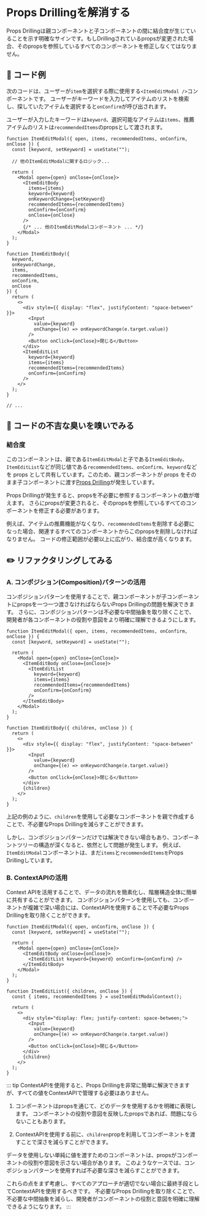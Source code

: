 # Props Drillingを解消する

<div style="margin-top: 16px">
<Badge type="info" text="結合度" />
</div>

Props Drillingは親コンポーネントと子コンポーネントの間に結合度が生じていることを示す明確なサインです。もしDrillingされているpropsが変更された場合、そのpropsを参照しているすべてのコンポーネントを修正しなくてはなりません。

## 📝 コード例

次のコードは、ユーザーが`item`を選択する際に使用する`<ItemEditModal />`コンポーネントです。
ユーザーがキーワードを入力してアイテムのリストを検索し、探していたアイテムを選択すると`onConfirm`が呼び出されます。

ユーザーが入力したキーワードは`keyword`、選択可能なアイテムは`items`、推薦アイテムのリストは`recommendedItems`のpropsとして渡されます。

```tsx 2,9-10,12-13,39-42
function ItemEditModal({ open, items, recommendedItems, onConfirm, onClose }) {
  const [keyword, setKeyword] = useState("");

  // 他のItemEditModalに関するロジック...

  return (
    <Modal open={open} onClose={onClose}>
      <ItemEditBody
        items={items}
        keyword={keyword}
        onKeywordChange={setKeyword}
        recommendedItems={recommendedItems}
        onConfirm={onConfirm}
        onClose={onClose}
      />
      {/* ... 他のItemEditModalコンポーネント ... */}
    </Modal>
  );
}

function ItemEditBody({
  keyword,
  onKeywordChange,
  items,
  recommendedItems,
  onConfirm,
  onClose
}) {
  return (
    <>
      <div style={{ display: "flex", justifyContent: "space-between" }}>
        <Input
          value={keyword}
          onChange={(e) => onKeywordChange(e.target.value)}
        />
        <Button onClick={onClose}>閉じる</Button>
      </div>
      <ItemEditList
        keyword={keyword}
        items={items}
        recommendedItems={recommendedItems}
        onConfirm={onConfirm}
      />
    </>
  );
}

// ...
```

## 👃 コードの不吉な臭いを嗅いでみる

### 結合度

このコンポーネントは、親である`ItemEditModal`と子である`ItemEditBody`、`ItemEditList`などが同じ値である`recommendedItems`、`onConfirm`、`keyword`などを props として共有しています。このため、親コンポーネントが props をそのまま子コンポーネントに渡す[Props Drilling](https://kentcdodds.com/blog/prop-drilling)が発生しています。

Props Drillingが発生すると、propsを不必要に参照するコンポーネントの数が増えます。
さらにpropsが変更されると、そのpropsを参照しているすべてのコンポーネントを修正する必要があります。

例えば、アイテムの推薦機能がなくなり、`recommendedItems`を削除する必要になった場合、関連するすべてのコンポーネントからこのpropsを削除しなければなりません。
コードの修正範囲が必要以上に広がり、結合度が高くなります。

## ✏️ リファクタリングしてみる

### A. コンポジション(Composition)パターンの活用

コンポジションパターンを使用することで、親コンポーネントが子コンポーネントにpropsを一つ一つ渡さなければならないProps Drillingの問題を解決できます。
さらに、コンポジションパターンは不必要な中間抽象を取り除くことで、開発者が各コンポーネントの役割や意図をより明確に理解できるようにします。

```tsx
function ItemEditModal({ open, items, recommendedItems, onConfirm, onClose }) {
  const [keyword, setKeyword] = useState("");

  return (
    <Modal open={open} onClose={onClose}>
      <ItemEditBody onClose={onClose}>
        <ItemEditList
          keyword={keyword}
          items={items}
          recommendedItems={recommendedItems}
          onConfirm={onConfirm}
        />
      </ItemEditBody>
    </Modal>
  );
}

function ItemEditBody({ children, onClose }) {
  return (
    <>
      <div style={{ display: "flex", justifyContent: "space-between" }}>
        <Input
          value={keyword}
          onChange={(e) => onKeywordChange(e.target.value)}
        />
        <Button onClick={onClose}>閉じる</Button>
      </div>
      {children}
    </>
  );
}
```

上記の例のように、`children`を使用して必要なコンポーネントを親で作成することで、不必要なProps Drillingを減らすことができます。

しかし、コンポジションパターンだけでは解決できない場合もあり、コンポーネントツリーの構造が深くなると、依然として問題が発生します。
例えば、`ItemEditModal`コンポーネントは、まだ`items`と`recommendedItemsを`Props Drillingしています。

### B. ContextAPIの活用

Context APIを活用することで、データの流れを簡素化し、階層構造全体に簡単に共有することができます。
コンポジションパターンを使用しても、コンポーネントが複雑で深い場合には、ContextAPIを使用することで不必要なProps Drillingを取り除くことができます。

```tsx 1,7,14
function ItemEditModal({ open, onConfirm, onClose }) {
  const [keyword, setKeyword] = useState("");

  return (
    <Modal open={open} onClose={onClose}>
      <ItemEditBody onClose={onClose}>
        <ItemEditList keyword={keyword} onConfirm={onConfirm} />
      </ItemEditBody>
    </Modal>
  );
}

function ItemEditList({ children, onClose }) {
  const { items, recommendedItems } = useItemEditModalContext();

  return (
    <>
      <div style="display: flex; justify-content: space-between;">
        <Input
          value={keyword}
          onChange={(e) => onKeywordChange(e.target.value)}
        />
        <Button onClick={onClose}>閉じる</Button>
      </div>
      {children}
    </>
  );
}
```

::: tip
ContextAPIを使用すると、Props Drillingを非常に簡単に解決できますが、すべての値をContextAPIで管理する必要はありません。

1. コンポーネントはpropsを通じて、どのデータを使用するかを明確に表現します。
コンポーネントの役割や意図を反映したpropsであれば、問題にならないこともあります。

2. ContextAPIを使用する前に、`children`propを利用してコンポーネントを渡すことで深さを減らすことができます。

データを使用しない単純に値を渡すためのコンポーネントは、propsがコンポーネントの役割や意図を示さない場合があります。
このようなケースでは、コンポジションパターンを使用すれば不必要な深さを減らすことができます。

これらの点をまず考慮し、すべてのアプローチが適切でない場合に最終手段としてContextAPIを使用するべきです。
不必要なProps Drillingを取り除くことで、不必要な中間抽象を減らし、開発者がコンポーネントの役割と意図を明確に理解できるようになります。
:::
